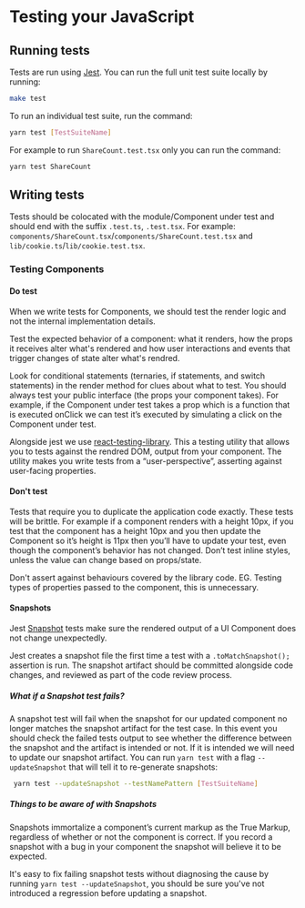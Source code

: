 # Testing your JavaScript

## Running tests

Tests are run using [Jest](https://jestjs.io). You can run the full unit test suite locally by running:

```bash
make test
```

To run an individual test suite, run the command:

```bash
yarn test [TestSuiteName]
```

For example to run `ShareCount.test.tsx` only you can run the command:

```bash
yarn test ShareCount
```

## Writing tests

Tests should be colocated with the module/Component under test and should end with the suffix `.test.ts`, `.test.tsx`. For example: `components/ShareCount.tsx`/`components/ShareCount.test.tsx` and `lib/cookie.ts`/`lib/cookie.test.tsx`.

### Testing Components

#### Do test

When we write tests for Components, we should test the render logic and not the internal implementation details.

Test the expected behavior of a component: what it renders, how the props it receives alter what's rendered and how user interactions and events that trigger changes of state alter what's rendred.

Look for conditional statements (ternaries, if statements, and switch statements) in the render method for clues about what to test. You should always test your public interface (the props your component takes). For example, if the Component under test takes a prop which is a function that is executed onClick we can test it’s executed by simulating a click on the Component under test.

Alongside jest we use [react-testing-library](https://github.com/kentcdodds/react-testing-library). This a testing utility that allows you to tests against the rendred DOM, output from your component. The utility makes you write tests from a “user-perspective”, asserting against user-facing properties.

#### Don't test

Tests that require you to duplicate the application code exactly. These tests will be brittle. For example if a component renders with a height 10px, if you test that the component has a height 10px and you then update the Component so it’s height is 11px then you’ll have to update your test, even though the component’s behavior has not changed. Don’t test inline styles, unless the value can change based on props/state.

Don't assert against behaviours covered by the library code. EG. Testing types of properties passed to the component, this is unnecessary.

#### Snapshots

Jest [Snapshot](https://jestjs.io/docs/en/snapshot-testing) tests make sure the rendered output of a UI Component does not change unexpectedly.

Jest creates a snapshot file the first time a test with a `.toMatchSnapshot();` assertion is run. The snapshot artifact should be committed alongside code changes, and reviewed as part of the code review process.

##### What if a Snapshot test fails?

A snapshot test will fail when the snapshot for our updated component no longer matches the snapshot artifact for the test case. In this event you should check the failed tests output to see whether the difference between the snapshot and the artifact is intended or not. If it is intended we will need to update our snapshot artifact. You can run `yarn test` with a flag `--updateSnapshot` that will tell it to re-generate snapshots:

```bash
 yarn test --updateSnapshot --testNamePattern [TestSuiteName]
```

##### Things to be aware of with Snapshots

Snapshots immortalize a component’s current markup as the True Markup, regardless of whether or not the component is correct. If you record a snapshot with a bug in your component the snapshot will believe it to be expected.

It's easy to fix failing snapshot tests without diagnosing the cause by running  `yarn test --updateSnapshot`, you should be sure you've not introduced a regression before updating a snapshot.

